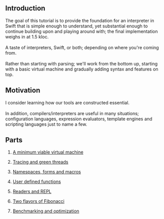 ## Introduction
The goal of this tutorial is to provide the foundation for an interpreter in Swift that is simple enough to understand, yet substantial enough to continue building upon and playing around with; the final implementation weighs in at 1.5 kloc.<br/>
<br/>
A taste of interpreters, Swift, or both; depending on where you're coming from.<br/>
<br/>
Rather than starting with parsing; we'll work from the bottom up, starting with a basic virtual machine and gradually adding syntax and features on top.

## Motivation
I consider learning how our tools are constructed essential.<br/>
<br/>
In addition, compilers/interpreters are useful in many situations; configuration languages, expression evaluators, template engines and scripting languages just to name a few.<br/>

## Parts
1. [A minimum viable virtual machine](https://github.com/codr7/swift-interpreter/tree/main/part1)

2. [Tracing and green threads](https://github.com/codr7/swift-interpreter/tree/main/part2)

3. [Namespaces, forms and macros](https://github.com/codr7/swift-interpreter/tree/main/part3)

4. [User defined functions](https://github.com/codr7/swift-interpreter/tree/main/part4)

5. [Readers and REPL](https://github.com/codr7/swift-interpreter/tree/main/part5)

6. [Two flavors of Fibonacci](https://github.com/codr7/swift-interpreter/tree/main/part6)

7. [Benchmarking and optimization](https://github.com/codr7/swift-interpreter/tree/main/part7)
